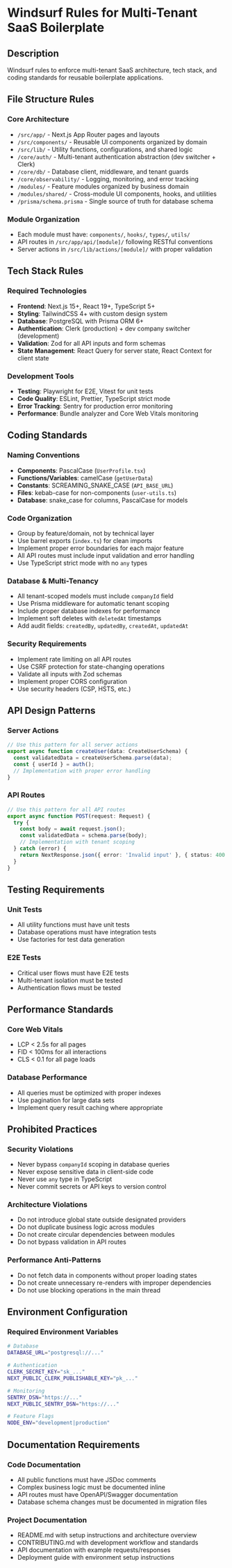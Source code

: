 # Windsurf Rules for Multi-Tenant SaaS Boilerplate

## Description
Windsurf rules to enforce multi-tenant SaaS architecture, tech stack, and coding standards for reusable boilerplate applications.

## File Structure Rules

### Core Architecture
- `/src/app/` - Next.js App Router pages and layouts
- `/src/components/` - Reusable UI components organized by domain
- `/src/lib/` - Utility functions, configurations, and shared logic
- `/core/auth/` - Multi-tenant authentication abstraction (dev switcher + Clerk)
- `/core/db/` - Database client, middleware, and tenant guards
- `/core/observability/` - Logging, monitoring, and error tracking
- `/modules/` - Feature modules organized by business domain
- `/modules/shared/` - Cross-module UI components, hooks, and utilities
- `/prisma/schema.prisma` - Single source of truth for database schema

### Module Organization
- Each module must have: `components/`, `hooks/`, `types/`, `utils/`
- API routes in `/src/app/api/[module]/` following RESTful conventions
- Server actions in `/src/lib/actions/[module]/` with proper validation

## Tech Stack Rules

### Required Technologies
- **Frontend**: Next.js 15+, React 19+, TypeScript 5+
- **Styling**: TailwindCSS 4+ with custom design system
- **Database**: PostgreSQL with Prisma ORM 6+
- **Authentication**: Clerk (production) + dev company switcher (development)
- **Validation**: Zod for all API inputs and form schemas
- **State Management**: React Query for server state, React Context for client state

### Development Tools
- **Testing**: Playwright for E2E, Vitest for unit tests
- **Code Quality**: ESLint, Prettier, TypeScript strict mode
- **Error Tracking**: Sentry for production error monitoring
- **Performance**: Bundle analyzer and Core Web Vitals monitoring

## Coding Standards

### Naming Conventions
- **Components**: PascalCase (`UserProfile.tsx`)
- **Functions/Variables**: camelCase (`getUserData`)
- **Constants**: SCREAMING_SNAKE_CASE (`API_BASE_URL`)
- **Files**: kebab-case for non-components (`user-utils.ts`)
- **Database**: snake_case for columns, PascalCase for models

### Code Organization
- Group by feature/domain, not by technical layer
- Use barrel exports (`index.ts`) for clean imports
- Implement proper error boundaries for each major feature
- All API routes must include input validation and error handling
- Use TypeScript strict mode with no `any` types

### Database & Multi-Tenancy
- All tenant-scoped models must include `companyId` field
- Use Prisma middleware for automatic tenant scoping
- Include proper database indexes for performance
- Implement soft deletes with `deletedAt` timestamps
- Add audit fields: `createdBy`, `updatedBy`, `createdAt`, `updatedAt`

### Security Requirements
- Implement rate limiting on all API routes
- Use CSRF protection for state-changing operations
- Validate all inputs with Zod schemas
- Implement proper CORS configuration
- Use security headers (CSP, HSTS, etc.)

## API Design Patterns

### Server Actions
```typescript
// Use this pattern for all server actions
export async function createUser(data: CreateUserSchema) {
  const validatedData = createUserSchema.parse(data);
  const { userId } = auth();
  // Implementation with proper error handling
}
```

### API Routes
```typescript
// Use this pattern for all API routes
export async function POST(request: Request) {
  try {
    const body = await request.json();
    const validatedData = schema.parse(body);
    // Implementation with tenant scoping
  } catch (error) {
    return NextResponse.json({ error: 'Invalid input' }, { status: 400 });
  }
}
```

## Testing Requirements

### Unit Tests
- All utility functions must have unit tests
- Database operations must have integration tests
- Use factories for test data generation

### E2E Tests
- Critical user flows must have E2E tests
- Multi-tenant isolation must be tested
- Authentication flows must be tested

## Performance Standards

### Core Web Vitals
- LCP < 2.5s for all pages
- FID < 100ms for all interactions
- CLS < 0.1 for all page loads

### Database Performance
- All queries must be optimized with proper indexes
- Use pagination for large data sets
- Implement query result caching where appropriate

## Prohibited Practices

### Security Violations
- Never bypass `companyId` scoping in database queries
- Never expose sensitive data in client-side code
- Never use `any` type in TypeScript
- Never commit secrets or API keys to version control

### Architecture Violations
- Do not introduce global state outside designated providers
- Do not duplicate business logic across modules
- Do not create circular dependencies between modules
- Do not bypass validation in API routes

### Performance Anti-Patterns
- Do not fetch data in components without proper loading states
- Do not create unnecessary re-renders with improper dependencies
- Do not use blocking operations in the main thread

## Environment Configuration

### Required Environment Variables
```bash
# Database
DATABASE_URL="postgresql://..."

# Authentication
CLERK_SECRET_KEY="sk_..."
NEXT_PUBLIC_CLERK_PUBLISHABLE_KEY="pk_..."

# Monitoring
SENTRY_DSN="https://..."
NEXT_PUBLIC_SENTRY_DSN="https://..."

# Feature Flags
NODE_ENV="development|production"
```

## Documentation Requirements

### Code Documentation
- All public functions must have JSDoc comments
- Complex business logic must be documented inline
- API routes must have OpenAPI/Swagger documentation
- Database schema changes must be documented in migration files

### Project Documentation
- README.md with setup instructions and architecture overview
- CONTRIBUTING.md with development workflow and standards
- API documentation with example requests/responses
- Deployment guide with environment setup instructions
